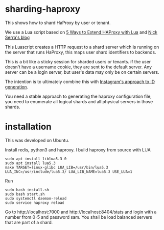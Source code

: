 # sharding-haproxy

This shows how to shard HaProxy by user or tenant.

We use a Lua script based on [5 Ways to Extend HAProxy with Lua](https://www.haproxy.com/blog/5-ways-to-extend-haproxy-with-lua/) and [Nick Serra's blog](https://tech.nickserra.com/2019/12/03/haproxy-dynamic-backend-selection-with-lua-script/)

This Luascript creates a HTTP request to a shard server which is running on the server that runs HaProxy, this maps user shard identifiers to backends.

This is a bit like a sticky session for sharded users or tenants. if the user doesn't have a username cookie, they are sent to the default server. Any server can be a login server, but user's data may only be on certain servers.

The intention is to ultimately combine this with [Instagram's approach to ID generation](https://instagram-engineering.com/sharding-ids-at-instagram-1cf5a71e5a5c?gi=4b7f98f4ba9d).

You need a stable approach to generating the haproxy configuration file, you need to enumerate all logical shards and all physical servers in those shards.

# installation

This was developed on Ubuntu.

Install redis, python3 and haproxy. I build haproxy from source with LUA 

```
sudo apt install liblua5.3-0
sudo apt install lua5.3
make TARGET=linux-glibc LUA_LIB=/usr/bin/lua5.3 LUA_INC=/usr/include/lua5.3/ LUA_LIB_NAME=lua5.3 USE_LUA=1
```

Run
```
sudo bash install.sh
sudo bash start.sh
sudo systemctl daemon-reload
sudo service haproxy reload
```

Go to http://localhost:7000 and http://localhost:8404/stats and login with a number from 0-5 and password sam. You shall be load balanced servers that are part of a shard.
